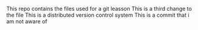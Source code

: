 This repo contains the files used for a git leasson 
This is a third change to the file
This is a distributed version control system
This is a commit that i am not aware of 

